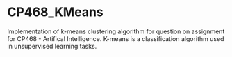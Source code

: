 # CP468_KMeans
Implementation of k-means clustering algorithm for question on assignment for CP468 - Artifical Intelligence. 
K-means is a classification algorithm used in unsupervised learning tasks. 
